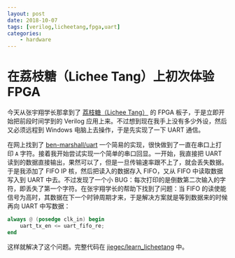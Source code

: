 ```yaml
---
layout: post
date: 2018-10-07
tags: [verilog,licheetang,fpga,uart]
categories:
    - hardware
---
```


# 在荔枝糖（Lichee Tang）上初次体验 FPGA 

今天从张宇翔学长那拿到了 [荔枝糖（Lichee Tang）](http://tang.lichee.pro/) 的 FPGA 板子，于是立即开始把前段时间学到的 Verilog 应用上来。不过想到现在我手上没有多少外设，然后又必须远程到 Windows 电脑上去操作，于是先实现了一下 UART 通信。

在网上找到了 [ben-marshall/uart](https://github.com/ben-marshall/uart) 一个简易的实现，很快做到了一直在串口上打印 `A` 字符。接着我开始尝试实现一个简单的串口回显。一开始，我直接把 UART 读到的数据直接输出，果然可以了，但是一旦传输速率跟不上了，就会丢失数据。于是我添加了 FIFO IP 核，然后把读入的数据存入 FIFO，又从 FIFO 中读取数据写入到 UART 中去。不过发现了一个小 BUG：每次打印的是倒数第二次输入的字符，即丢失了第一个字符。在张宇翔学长的帮助下找到了问题：当 FIFO 的读使能信号为高时，其数据在下一个时钟周期才来，于是解决方案就是等到数据来的时候再向 UART 中写数据：

```verilog
always @ (posedge clk_in) begin
	uart_tx_en <= uart_fifo_re;
end
```

这样就解决了这个问题。完整代码在 [jiegec/learn_licheetang](https://github.com/jiegec/learn_licheetang) 中。
